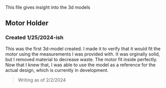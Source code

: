 This file gives insight into the 3d models

## Motor Holder
### Created 1/25/2024-ish

This was the first 3d-model created. I made it to verify that it would fit the motor using the measurements I was provided with. It was orginally solid, but I removed material to decrease waste.
The motor fit inside perfectly. Now that I knew that, I was able to use the model as a reference for the actual design, which is currently in development.
> Writing as of 2/2/2024
